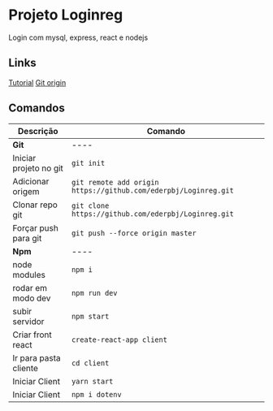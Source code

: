 # Projeto Loginreg

Login com mysql, express, react e nodejs

## Links

[Tutorial](https://www.youtube.com/watch?v=a1hhL9z-fbU&t=146s&ab_channel=MoreCodes)
[Git origin](https://github.com/ArjunAranetaCodes/MoreCodes-Youtube/tree/master/mern-mysql-login-reg)

## Comandos 

Descrição | Comando
----|----
__Git__ | ----
Iniciar projeto no git | `git init`
Adicionar origem | `git remote add origin https://github.com/ederpbj/Loginreg.git`
Clonar repo git | `git clone https://github.com/ederpbj/Loginreg.git`
Forçar push para git | `git push --force origin master`
__Npm__ | ----
node modules | `npm i`
rodar em modo dev | `npm run dev`
subir servidor | `npm start`
Criar front react | `create-react-app client`
Ir para pasta cliente | `cd client`
Iniciar Client | `yarn start`
Iniciar Client | `npm i dotenv`

